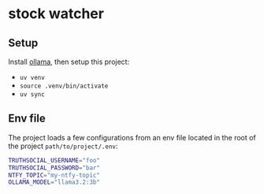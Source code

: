 # stock watcher

## Setup

Install [ollama](https://ollama.com), then setup this project:

- `uv venv`
- `source .venv/bin/activate`
- `uv sync`
  
## Env file

The project loads a few configurations from an env file located in the root of the project `path/to/project/.env`:

```bash
TRUTHSOCIAL_USERNAME="foo"
TRUTHSOCIAL_PASSWORD="bar"
NTFY_TOPIC="my-ntfy-topic"
OLLAMA_MODEL="llama3.2:3b"
```